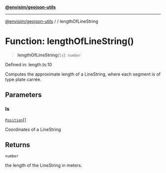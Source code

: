 [**@envisim/geojson-utils**](../../README.md)

---

[@envisim/geojson-utils]() / [](../../README.md) / lengthOfLineString

# Function: lengthOfLineString()

> **lengthOfLineString**(`ls`): `number`

Defined in: length.ts:10

Computes the approximate length of a LineString, where each segment is
of type plate carrée.

## Parameters

### ls

[`Position`](../../geojson/type-aliases/Position.md)[]

Coordinates of a LineString

## Returns

`number`

the length of the LineString in meters.
